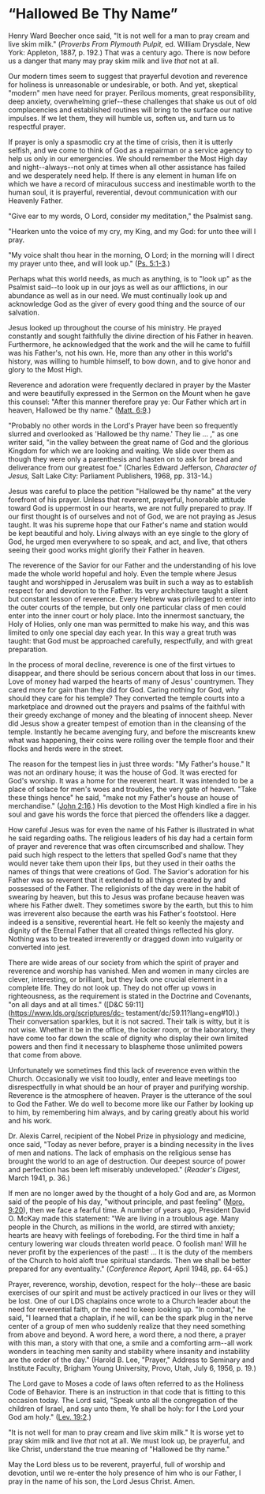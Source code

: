# “Hallowed Be Thy Name”

Henry Ward Beecher once said, "It is not well for a man to pray cream and live
skim milk." (_Proverbs From Plymouth Pulpit,_ ed. William Drysdale, New York:
Appleton, 1887, p. 192.) That was a century ago. There is now before us a
danger that many may pray skim milk and live _that_ not at all.

Our modern times seem to suggest that prayerful devotion and reverence for
holiness is unreasonable or undesirable, or both. And yet, skeptical "modern"
men have need for prayer. Perilous moments, great responsibility, deep
anxiety, overwhelming grief--these challenges that shake us out of old
complacencies and established routines will bring to the surface our native
impulses. If we let them, they will humble us, soften us, and turn us to
respectful prayer.

If prayer is only a spasmodic cry at the time of crisis, then it is utterly
selfish, and we come to think of God as a repairman or a service agency to
help us only in our emergencies. We should remember the Most High day and
night--always--not only at times when all other assistance has failed and we
desperately need help. If there is any element in human life on which we have
a record of miraculous success and inestimable worth to the human soul, it is
prayerful, reverential, devout communication with our Heavenly Father.

"Give ear to my words, O Lord, consider my meditation," the Psalmist sang.

"Hearken unto the voice of my cry, my King, and my God: for unto thee will I
pray.

"My voice shalt thou hear in the morning, O Lord; in the morning will I direct
my prayer unto thee, and will look up." ([Ps.
5:1-3](https://www.lds.org/scriptures/ot/ps/5.1-3?lang=eng#0).)

Perhaps what this world needs, as much as anything, is to "look up" as the
Psalmist said--to look up in our joys as well as our afflictions, in our
abundance as well as in our need. We must continually look up and acknowledge
God as the giver of every good thing and the source of our salvation.

Jesus looked up throughout the course of his ministry. He prayed constantly
and sought faithfully the divine direction of his Father in heaven.
Furthermore, he acknowledged that the work and the will he came to fulfill was
his Father's, not his own. He, more than any other in this world's history,
was willing to humble himself, to bow down, and to give honor and glory to the
Most High.

Reverence and adoration were frequently declared in prayer by the Master and
were beautifully expressed in the Sermon on the Mount when he gave this
counsel: "After this manner therefore pray ye: Our Father which art in heaven,
Hallowed be thy name." ([Matt.
6:9](https://www.lds.org/scriptures/nt/matt/6.9?lang=eng#8).)

"Probably no other words in the Lord's Prayer have been so frequently slurred
and overlooked as 'Hallowed be thy name.' They lie ... ," as one writer said,
"in the valley between the great name of God and the glorious Kingdom for
which we are looking and waiting. We slide over them as though they were only
a parenthesis and hasten on to ask for bread and deliverance from our greatest
foe." (Charles Edward Jefferson, _Character of Jesus,_ Salt Lake City:
Parliament Publishers, 1968, pp. 313-14.)

Jesus was careful to place the petition "Hallowed be thy name" at the very
forefront of his prayer. Unless that reverent, prayerful, honorable attitude
toward God is uppermost in our hearts, we are not fully prepared to pray. If
our first thought is of ourselves and not of God, we are not praying as Jesus
taught. It was his supreme hope that our Father's name and station would be
kept beautiful and holy. Living always with an eye single to the glory of God,
he urged men everywhere to so speak, and act, and live, that others seeing
their good works might glorify their Father in heaven.

The reverence of the Savior for our Father and the understanding of his love
made the whole world hopeful and holy. Even the temple where Jesus taught and
worshipped in Jerusalem was built in such a way as to establish respect for
and devotion to the Father. Its very architecture taught a silent but constant
lesson of reverence. Every Hebrew was privileged to enter into the outer
courts of the temple, but only one particular class of men could enter into
the inner court or holy place. Into the innermost sanctuary, the Holy of
Holies, only one man was permitted to make his way, and this was limited to
only one special day each year. In this way a great truth was taught: that God
must be approached carefully, respectfully, and with great preparation.

In the process of moral decline, reverence is one of the first virtues to
disappear, and there should be serious concern about that loss in our times.
Love of money had warped the hearts of many of Jesus' countrymen. They cared
more for gain than they did for God. Caring nothing for God, why should they
care for his temple? They converted the temple courts into a marketplace and
drowned out the prayers and psalms of the faithful with their greedy exchange
of money and the bleating of innocent sheep. Never did Jesus show a greater
tempest of emotion than in the cleansing of the temple. Instantly he became
avenging fury, and before the miscreants knew what was happening, their coins
were rolling over the temple floor and their flocks and herds were in the
street.

The reason for the tempest lies in just three words: "My Father's house." It
was not an ordinary house; it was the house of God. It was erected for God's
worship. It was a home for the reverent heart. It was intended to be a place
of solace for men's woes and troubles, the very gate of heaven. "Take these
things hence" he said, "make not my Father's house an house of merchandise."
([John 2:16](https://www.lds.org/scriptures/nt/john/2.16?lang=eng#15).) His
devotion to the Most High kindled a fire in his soul and gave his words the
force that pierced the offenders like a dagger.

How careful Jesus was for even the name of his Father is illustrated in what
he said regarding oaths. The religious leaders of his day had a certain form
of prayer and reverence that was often circumscribed and shallow. They paid
such high respect to the letters that spelled God's name that they would never
take them upon their lips, but they used in their oaths the names of things
that were creations of God. The Savior's adoration for his Father was so
reverent that it extended to all things created by and possessed of the
Father. The religionists of the day were in the habit of swearing by heaven,
but this to Jesus was profane because heaven was where his Father dwelt. They
sometimes swore by the earth, but this to him was irreverent also because the
earth was his Father's footstool. Here indeed is a sensitive, reverential
heart. He felt so keenly the majesty and dignity of the Eternal Father that
all created things reflected his glory. Nothing was to be treated irreverently
or dragged down into vulgarity or converted into jest.

There are wide areas of our society from which the spirit of prayer and
reverence and worship has vanished. Men and women in many circles are clever,
interesting, or brilliant, but they lack one crucial element in a complete
life. They do not look up. They do not offer up vows in righteousness, as the
requirement is stated in the Doctrine and Covenants, "on all days and at all
times." ([D&amp;C 59:11](https://www.lds.org/scriptures/dc-
testament/dc/59.11?lang=eng#10).) Their conversation sparkles, but it is not
sacred. Their talk is witty, but it is not wise. Whether it be in the office,
the locker room, or the laboratory, they have come too far down the scale of
dignity who display their own limited powers and then find it necessary to
blaspheme those unlimited powers that come from above.

Unfortunately we sometimes find this lack of reverence even within the Church.
Occasionally we visit too loudly, enter and leave meetings too disrespectfully
in what should be an hour of prayer and purifying worship. Reverence is the
atmosphere of heaven. Prayer is the utterance of the soul to God the Father.
We do well to become more like our Father by looking up to him, by remembering
him always, and by caring greatly about his world and his work.

Dr. Alexis Carrel, recipient of the Nobel Prize in physiology and medicine,
once said, "Today as never before, prayer is a binding necessity in the lives
of men and nations. The lack of emphasis on the religious sense has brought
the world to an age of destruction. Our deepest source of power and perfection
has been left miserably undeveloped." (_Reader's Digest,_ March 1941, p. 36.)

If men are no longer awed by the thought of a holy God and are, as Mormon said
of the people of his day, "without principle, and past feeling" ([Moro.
9:20](https://www.lds.org/scriptures/bofm/moro/9.20?lang=eng#19)), then we
face a fearful time. A number of years ago, President David O. McKay made this
statement: "We are living in a troublous age. Many people in the Church, as
millions in the world, are stirred with anxiety; hearts are heavy with
feelings of foreboding. For the third time in half a century lowering war
clouds threaten world peace. O foolish man! Will he never profit by the
experiences of the past! ... It is the duty of the members of the Church to hold
aloft true spiritual standards. Then we shall be better prepared for any
eventuality." (_Conference Report,_ April 1948, pp. 64-65.)

Prayer, reverence, worship, devotion, respect for the holy--these are basic
exercises of our spirit and must be actively practiced in our lives or they
will be lost. One of our LDS chaplains once wrote to a Church leader about the
need for reverential faith, or the need to keep looking up. "In combat," he
said, "I learned that a chaplain, if he will, can be the spark plug in the
nerve center of a group of men who suddenly realize that they need something
from above and beyond. A word here, a word there, a nod there, a prayer with
this man, a story with that one, a smile and a comforting arm--all work
wonders in teaching men sanity and stability where insanity and instability
are the order of the day." (Harold B. Lee, "Prayer," Address to Seminary and
Institute Faculty, Brigham Young University, Provo, Utah, July 6, 1956, p.
19.)

The Lord gave to Moses a code of laws often referred to as the Holiness Code
of Behavior. There is an instruction in that code that is fitting to this
occasion today. The Lord said, "Speak unto all the congregation of the
children of Israel, and say unto them, Ye shall be holy: for I the Lord your
God am holy." ([Lev.
19:2](https://www.lds.org/scriptures/ot/lev/19.2?lang=eng#1).)

"It is not well for man to pray cream and live skim milk." It is worse yet to
pray skim milk and live _that_ not at all. We must look up, be prayerful, and
like Christ, understand the true meaning of "Hallowed be thy name."

May the Lord bless us to be reverent, prayerful, full of worship and devotion,
until we re-enter the holy presence of him who is our Father, I pray in the
name of his son, the Lord Jesus Christ. Amen.

